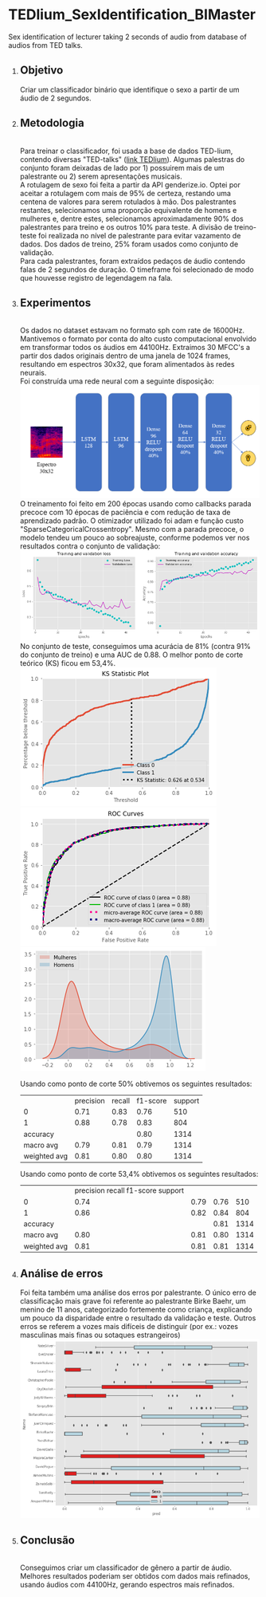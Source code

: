 <h1> TEDlium_SexIdentification_BIMaster </h1>
Sex identification of lecturer taking 2 seconds of audio from database of audios from TED talks.

<ol>
<li><h2>Objetivo</h2></li>
Criar um classificador binário que identifique o sexo a partir de um áudio de 2 segundos.
<li><h2>Metodologia</h2></li><br>
Para treinar o classificador, foi usada a base de dados TED-lium, contendo diversas "TED-talks" (<a href="https://www.openslr.org/51/">link  TEDlium</a>). Algumas palestras do conjunto foram deixadas de lado por 1) possuirem mais de um palestrante ou 2) serem apresentações musicais.<br>
A rotulagem de sexo foi feita a partir da API genderize.io. Optei por aceitar a rotulagem com mais de 95% de certeza, restando uma centena de valores para serem rotulados à mão. Dos palestrantes restantes, selecionamos uma proporção equivalente de homens e mulheres e, dentre estes, selecionamos aproximadamente 90% dos palestrantes para treino e os outros 10% para teste. A divisão de treino-teste foi realizada no nível de palestrante para evitar vazamento de dados. Dos dados de treino, 25% foram usados como conjunto de validação.<br>
Para cada palestrantes, foram extraídos pedaços de áudio contendo falas de 2 segundos de duração. O timeframe foi selecionado de modo que houvesse registro de legendagem na fala.<br>

<li><h2>Experimentos</h2></li><br>
Os dados no dataset estavam no formato sph com rate de 16000Hz. Mantivemos o formato por conta do alto custo computacional envolvido em transformar todos os áudios em 44100Hz. Extraimos 30 MFCC's a partir dos dados originais dentro de uma janela de 1024 frames, resultando em espectros 30x32, que foram alimentados às redes neurais.<br>
Foi construída uma rede neural com a seguinte disposição:<br>
<img src="Pics/NN.png"><br>
O treinamento foi feito em 200 épocas usando como callbacks parada precoce com 10 épocas de paciência e com redução de taxa de aprendizado padrão. O otimizador utilizado foi adam e função custo "SparseCategoricalCrossentropy". Mesmo com a parada precoce, o modelo tendeu um pouco ao sobreajuste, conforme podemos ver nos resultados contra o conjunto de validação:<br>
<img src="Pics/train_val.png"><br>
No conjunto de teste, conseguimos uma acurácia de 81% (contra 91% do conjunto de treino) e uma AUC de 0.88. O melhor ponto de corte teórico (KS) ficou em 53,4%.<br>
<img src="Pics/ks_stat.png"><br>
<img src="Pics/ROC.png"><br>
<img src="Pics/Divisão.png"><br>

Usando como ponto de corte 50% obtivemos os seguintes resultados:
<table>
<tr><td></td><td>precision</td><td>recall</td><td>f1-score</td><td>support</td></tr>
<tr><td>    0</td><td>0.71</td><td>0.83</td><td>0.76</td><td>510</td></tr>
<tr><td>    1</td><td>0.88</td><td>0.78</td><td>0.83</td><td>804</td></tr>
<tr><td>    accuracy</td><td></td><td></td><td>0.80</td><td>1314</td></tr>
<tr><td>   macro avg</td><td>0.79</td><td>0.81</td><td>0.79</td><td>1314</td></tr>
<tr><td>weighted avg</td><td>0.81</td><td>0.80</td><td>0.80</td><td>1314</td></tr>
</table>

Usando como ponto de corte 53,4% obtivemos os seguintes resultados:
<table>
<tr><td></td><td>precision    recall  f1-score   support</td>
<tr><td>    0</td><td>0.74</td><td>0.79</td><td>0.76</td><td>510</td></tr>
<tr><td>    1</td><td>0.86</td><td>0.82</td><td>0.84</td><td>804</td></tr>
<tr><td>accuracy</td><td></td><td></td><td>0.81</td><td>1314</td></tr>
<tr><td>macro avg</td><td>0.80</td><td>0.81</td><td>0.80</td><td>1314</td></tr>
<tr><td>weighted avg</td><td>0.81</td><td>0.81</td><td>0.81</td><td>1314</td></tr>
</table>


<li><h2>Análise de erros</h2></li>
Foi feita também uma análise dos erros por palestrante. O único erro de classificação mais grave foi referente ao palestrante Birke Baehr, um menino de 11 anos, categorizado fortemente como criança, explicando um pouco da disparidade entre o resultado da validação e teste. Outros erros se referem a vozes mais difíceis de distinguir (por ex.: vozes masculinas mais finas ou sotaques estrangeiros)<br>
<img src="Pics/Analise_Erro.png"><br>

<li><h2>Conclusão</h2></li><br>
Conseguimos criar um classificador de gênero a partir de áudio. Melhores resultados poderiam ser obtidos com dados mais refinados, usando áudios com 44100Hz, gerando espectros mais refinados.
</ol>